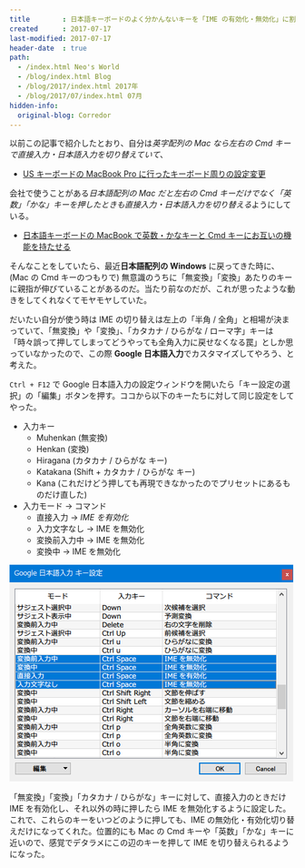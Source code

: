 ```yaml
---
title        : 日本語キーボードのよく分かんないキーを「IME の有効化・無効化」に割り当てたら楽になった
created      : 2017-07-17
last-modified: 2017-07-17
header-date  : true
path:
  - /index.html Neo's World
  - /blog/index.html Blog
  - /blog/2017/index.html 2017年
  - /blog/2017/07/index.html 07月
hidden-info:
  original-blog: Corredor
---
```


以前この記事で紹介したとおり、自分は*英字配列の Mac なら左右の Cmd キーで直接入力・日本語入力を切り替えていて*、

- [US キーボードの MacBook Pro に行ったキーボード周りの設定変更](/blog/2016/05/09-01.html)

会社で使うことがある*日本語配列の Mac だと左右の Cmd キーだけでなく「英数」「かな」キーを押したときも直接入力・日本語入力を切り替える*ようにしている。

- [日本語キーボードの MacBook で英数・かなキーと Cmd キーにお互いの機能を持たせる](/blog/2017/04/26-02.html)

そんなことをしていたら、最近**日本語配列の Windows** に戻ってきた時に、(Mac の Cmd キーのつもりで) 無意識のうちに「無変換」「変換」あたりのキーに親指が伸びていることがあるのだ。当たり前なのだが、これが思ったような動きをしてくれなくてモヤモヤしていた。

だいたい自分が使う時は IME の切り替えは左上の「半角 / 全角」と相場が決まっていて、「無変換」や「変換」、「カタカナ / ひらがな / ローマ字」キーは「時々誤って押してしまってどうやっても全角入力に戻せなくなる罠」としか思っていなかったので、この際 **Google 日本語入力**でカスタマイズしてやろう、と考えた。

`Ctrl + F12` で Google 日本語入力の設定ウィンドウを開いたら「キー設定の選択」の「編集」ボタンを押す。ココから以下のキーたちに対して同じ設定をしてやった。

- 入力キー
  - Muhenkan (無変換)
  - Henkan (変換)
  - Hiragana (カタカナ / ひらがな キー)
  - Katakana (Shift + カタカナ / ひらがな キー)
  - Kana (これだけどう押しても再現できなかったのでプリセットにあるものだけ直した)
- 入力モード → コマンド
  - 直接入力 → *IME を有効化*
  - 入力文字なし → IME を無効化
  - 変換前入力中 → IME を無効化
  - 変換中 → IME を無効化

![こんな風に設定](17-02-01.png)

「無変換」「変換」「カタカナ / ひらがな」キーに対して、直接入力のときだけ IME を有効化し、それ以外の時に押したら IME を無効化するように設定した。これで、これらのキーをいつどのように押しても、IME の無効化・有効化切り替えだけになってくれた。位置的にも Mac の Cmd キーや「英数」「かな」キーに近いので、感覚でデタラメにこの辺のキーを押して IME を切り替えられるようになった。
